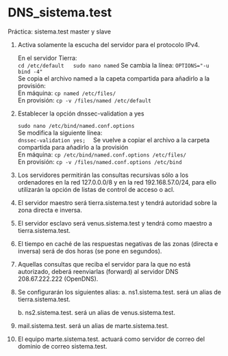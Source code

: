 # DNS_sistema.test
 Práctica: sistema.test master y slave

1. Activa solamente la escucha del servidor para el protocolo IPv4.

    En el servidor Tierra:  
        ```
        cd /etc/default  
        sudo nano named
        ``` 
        Se cambia la línea: `OPTIONS="-u bind -4"`  
    Se copia el archivo named a la capeta compartida para añadirlo a la provisión:  
        En máquina: `cp named /etc/files/`  
        En provisión: `cp -v /files/named /etc/default`  

2. Establecer la opción dnssec-validation a yes

    `sudo nano /etc/bind/named.conf.options`  
    Se modifica la siguiente línea:  
        ```
        dnssec-validation yes;  
        ```
    Se vuelve a copiar el archivo a la carpeta compartida para añadirlo a la provisión  
        En máquina: `cp /etc/bind/named.conf.options /etc/files/`  
        En provisión: `cp -v /files/named.conf.options /etc/bind`  

3. Los servidores permitirán las consultas recursivas sólo a los ordenadores en la red 127.0.0.0/8 y en la red 192.168.57.0/24, para ello utilizarán la opción de listas de control de acceso o acl.



4. El servidor maestro será tierra.sistema.test y tendrá autoridad sobre la zona directa e inversa.



5. El servidor esclavo será venus.sistema.test y tendrá como maestro a tierra.sistema.test.



6. El tiempo en caché de las respuestas negativas de las zonas (directa e inversa) será de dos horas (se pone en segundos).



7. Aquellas consultas que reciba el servidor para la que no está autorizado, deberá reenviarlas (forward) al servidor DNS 208.67.222.222 (OpenDNS).



8. Se configurarán los siguientes alias:
    a. ns1.sistema.test. será un alias de tierra.sistema.test.



    b. ns2.sistema.test. será un alias de venus.sistema.test.



9. mail.sistema.test. será un alias de marte.sistema.test.



10. El equipo marte.sistema.test. actuará como servidor de correo del dominio de correo sistema.test.


